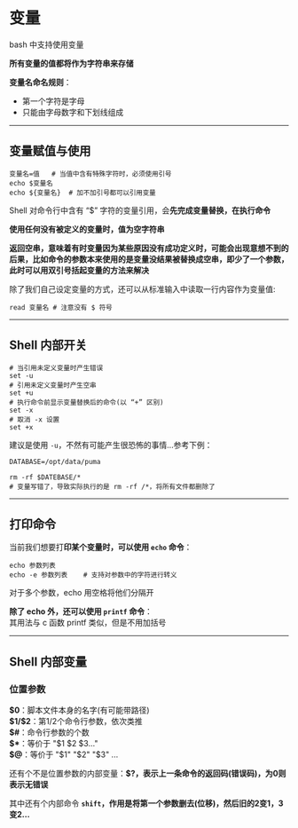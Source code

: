 # 变量
bash 中支持使用变量  

**所有变量的值都将作为字符串来存储**  

**变量名命名规则**：  
* 第一个字符是字母  
* 只能由字母数字和下划线组成  

-------------
## 变量赋值与使用
``` Shell
变量名=值   # 当值中含有特殊字符时，必须使用引号
echo $变量名
echo ${变量名}  # 加不加引号都可以引用变量
```

Shell 对命令行中含有 “$” 字符的变量引用，会**先完成变量替换，在执行命令**  

**使用任何没有被定义的变量时，值为空字符串**  

**返回空串，意味着有时变量因为某些原因没有成功定义时，可能会出现意想不到的后果，比如命令的参数本来使用的是变量没结果被替换成空串，即少了一个参数，此时可以用双引号括起变量的方法来解决**  

除了我们自己设定变量的方式，还可以从标准输入中读取一行内容作为变量值:  
``` Shell
read 变量名 # 注意没有 $ 符号
```

-----------------
## Shell 内部开关
``` Shell
# 当引用未定义变量时产生错误
set -u
# 引用未定义变量时产生空串
set +u
# 执行命令前显示变量替换后的命令(以 “+” 区别)
set -x
# 取消 -x 设置
set +x
```

建议是使用 `-u`，不然有可能产生很恐怖的事情...参考下例：  
``` Shell
DATABASE=/opt/data/puma

‌rm -rf $DATEBASE/* 
# 变量写错了，导致实际执行的是 rm -rf /*，将所有文件都删除了
```

-----------
## 打印命令
当前我们想要打**印某个变量时，可以使用 `echo` 命令**：  
``` Shell
echo 参数列表
echo -e 参数列表    # 支持对参数中的字符进行转义
```

对于多个参数，echo 用空格将他们分隔开  

**除了 echo 外，还可以使用 `printf` 命令**：  
其用法与 c 函数 printf 类似，但是不用加括号  

-------------
## Shell 内部变量
### 位置参数

**\$0**：脚本文件本身的名字(有可能带路径)  
**\$1/\$2**：第1/2个命令行参数，依次类推  
**\$#**：命令行参数的个数  
**\$\***：等价于 "\$1 \$2 \$3..."  
**\$@**：等价于 "\$1" "\$2" "\$3" ...  

还有个不是位置参数的内部变量：**\$?，表示上一条命令的返回码(错误码)，为0则表示无错误**  

其中还有个内部命令 **`shift`，作用是将第一个参数删去(位移)，然后旧的2变1，3变2...**  
